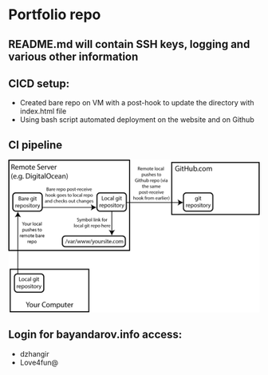 # Portfolio repo

## README.md will contain SSH keys, logging and various other information

## CICD setup:
* Created bare repo on VM with a post-hook to update the directory with index.html file
* Using bash script automated deployment on the website and on Github

## CI pipeline
![pipeline diagram](media/pipeline.png) 


## Login for bayandarov.info access:
* dzhangir
* Love4fun@
